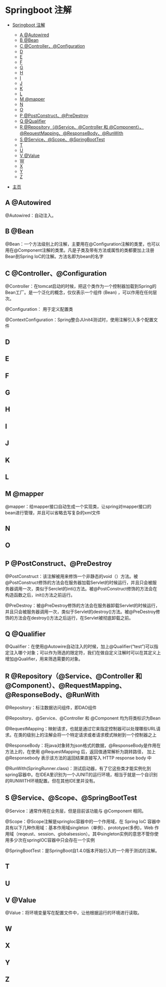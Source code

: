 # Springboot 注解

- [Springboot 注解](#springboot-注解)
  - [A @Autowired](#a-autowired)
  - [B @Bean](#b-bean)
  - [C @Controller、@Configuration](#c-controllerconfiguration)
  - [D](#d)
  - [E](#e)
  - [F](#f)
  - [G](#g)
  - [H](#h)
  - [I](#i)
  - [J](#j)
  - [K](#k)
  - [L](#l)
  - [M @mapper](#m-mapper)
  - [N](#n)
  - [O](#o)
  - [P @PostConstruct、@PreDestroy](#p-postconstructpredestroy)
  - [Q @Qualifier](#q-qualifier)
  - [R @Repository（@Service、@Controller 和 @Component）、@RequestMapping、@ResponseBody、@RunWith](#r-repositoryservicecontroller-和-componentrequestmappingresponsebodyrunwith)
  - [S @Service、@Scope、@SpringBootTest](#s-servicescopespringboottest)
  - [T](#t)
  - [U](#u)
  - [V @Value](#v-value)
  - [W](#w)
  - [X](#x)
  - [Y](#y)
  - [Z](#z)

- [主页](README.md)

## A @Autowired

@Autowired：自动注入。

## B @Bean

@Bean：一个方法级别上的注解，主要用在@Configuration注解的类里，也可以用在@Component注解的类里。凡是子类及带有方法或属性的类都要加上注册Bean到Spring IoC的注解。方法名即为bean的名字

## C @Controller、@Configuration

@Controller：在tomcat启动的时候，把这个类作为一个控制器加载到Spring的Bean工厂。是一个泛化的概念，仅仅表示一个组件 (Bean) ，可以作用在任何层次。

@Configuration： 用于定义配置类

@ContextConfiguration：Spring整合JUnit4测试时，使用注解引入多个配置文件

## D

## E

## F

## G

## H

## I

## J

## K

## L

## M @mapper

@mapper：给mapper接口自动生成一个实现类，让spring对mapper接口的bean进行管理，并且可以省略去写复杂的xml文件

## N

## O

## P @PostConstruct、@PreDestroy

@PostConstruct：该注解被用来修饰一个非静态的void（）方法。被@PostConstruct修饰的方法会在服务器加载Servlet的时候运行，并且只会被服务器调用一次，类似于Serclet的inti()方法。被@PostConstruct修饰的方法会在构造函数之后，init()方法之前运行。

@PreDestroy：被@PreDestroy修饰的方法会在服务器卸载Servlet的时候运行，并且只会被服务器调用一次，类似于Servlet的destroy()方法。被@PreDestroy修饰的方法会在destroy()方法之后运行，在Servlet被彻底卸载之前。

## Q @Qualifier

@Qualifier：在使用@Autowire自动注入的时候，加上@Qualifier(“test”)可以指定注入哪个对象；可以作为筛选的限定符，我们在做自定义注解时可以在其定义上增加@Qualifier，用来筛选需要的对象。

## R @Repository（@Service、@Controller 和 @Component）、@RequestMapping、@ResponseBody、@RunWith

@Repository：标注数据访问组件，即DAO组件

@Repository、@Service、@Controller 和 @Component 均为将类标识为Bean

@RequestMapping：映射请求，也就是通过它来指定控制器可以处理哪些URL请求。在类的级别上的注解会将一个特定请求或者请求模式映射到一个控制器之上

@ResponseBody：将java对象转为json格式的数据，@ResponseBody是作用在方法上的，在使用 @RequestMapping 后，返回值通常解析为跳转路径，
加上 @Responsebody 表示该方法的返回结果直接写入 HTTP response body 中

@RunWith(SpringRunner.class)：测试启动器，有了它这些类才能实例化到spring容器中。在IDEA里识别为一个JUNIT的运行环境，相当于就是一个自识别的RUNWITH环境配置。但在其他IDE里并没有。

## S @Service、@Scope、@SpringBootTest

@Service：通常作用在业务层，但是目前该功能与 @Component 相同。

@Scope：@Scope注解是springIoc容器中的一个作用域，在 Spring IoC 容器中具有以下几种作用域：基本作用域singleton（单例）、prototype(多例)，Web 作用域（reqeust、session、globalsession）。其中singleton实例的意思不管你使用多少次在springIOC容器中只会存在一个实例

@SpringBootTest：是SpringBoot自1.4.0版本开始引入的一个用于测试的注解。

## T

## U

## V @Value

@Value：将环境变量写在配置文件中，让他根据运行的环境进行读取。

## W

## X

## Y

## Z
